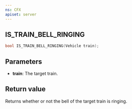 ```yaml
---
ns: CFX
apiset: server
---
```

## IS_TRAIN_BELL_RINGING

```c
bool IS_TRAIN_BELL_RINGING(Vehicle train);
```

## Parameters
* **train**: The target train.

## Return value
Returns whether or not the bell of the target train is ringing.